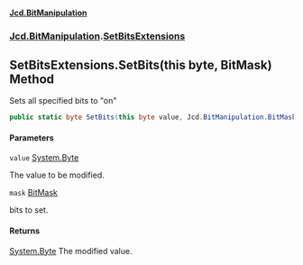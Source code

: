 #### [Jcd.BitManipulation](index.md 'index')
### [Jcd.BitManipulation](Jcd.BitManipulation.md 'Jcd.BitManipulation').[SetBitsExtensions](Jcd.BitManipulation.SetBitsExtensions.md 'Jcd.BitManipulation.SetBitsExtensions')

## SetBitsExtensions.SetBits(this byte, BitMask) Method

Sets all specified bits to "on"

```csharp
public static byte SetBits(this byte value, Jcd.BitManipulation.BitMask mask);
```
#### Parameters

<a name='Jcd.BitManipulation.SetBitsExtensions.SetBits(thisbyte,Jcd.BitManipulation.BitMask).value'></a>

`value` [System.Byte](https://docs.microsoft.com/en-us/dotnet/api/System.Byte 'System.Byte')

The value to be modified.

<a name='Jcd.BitManipulation.SetBitsExtensions.SetBits(thisbyte,Jcd.BitManipulation.BitMask).mask'></a>

`mask` [BitMask](Jcd.BitManipulation.BitMask.md 'Jcd.BitManipulation.BitMask')

bits to set.

#### Returns
[System.Byte](https://docs.microsoft.com/en-us/dotnet/api/System.Byte 'System.Byte')
The modified value.